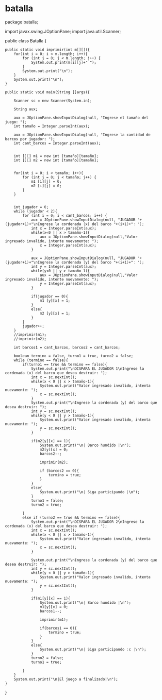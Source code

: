 # batalla

package batalla;
    
import javax.swing.JOptionPane;
import java.util.Scanner;

public class Batalla {
    
    
    public static void imprimir(int m[][]){
		for(int i = 0; i < m.length; i++){
			for (int j = 0; j < m.length; j++) {
				System.out.print(m[i][j]+" ");
			}
			System.out.print("\n");
		}
		System.out.print("\n");
	}

	public static void main(String []args){

		Scanner sc = new Scanner(System.in);

		String aux;
		
		aux = JOptionPane.showInputDialog(null, "Ingrese el tamaño del juego: ");
		int tamaño = Integer.parseInt(aux);

		aux = JOptionPane.showInputDialog(null, "Ingrese la cantidad de barcos por jugador: ");
		int cant_barcos = Integer.parseInt(aux);


		int [][] m1 = new int [tamaño][tamaño];
		int [][] m2 = new int [tamaño][tamaño];


		for(int i = 0; i < tamaño; i++){
			for (int j = 0; j < tamaño; j++) {
				m1 [i][j] = 0;
				m2 [i][j] = 0;
			}
		}


		int jugador = 0;
		while (jugador < 2){
			for (int i = 0; i < cant_barcos; i++) {
				aux = JOptionPane.showInputDialog(null, "JUGADOR "+(jugador+1)+"\nIngrese la cordenada (x) del barco "+(i+1)+": ");
				int x = Integer.parseInt(aux);
				while(x<0 || x > tamaño-1){
					aux = JOptionPane.showInputDialog(null,"Valor ingresado invalido, intente nuevamente: ");
					x = Integer.parseInt(aux);
				}
			
				aux = JOptionPane.showInputDialog(null, "JUGADOR "+(jugador+1)+"\nIngrese la cordenada (y) del barco "+(i+1)+": ");
				int y = Integer.parseInt(aux);
				while(y<0 || y > tamaño-1){
					aux = JOptionPane.showInputDialog(null,"Valor ingresado invalido, intente nuevamente: ");
					y = Integer.parseInt(aux);
				}

				if(jugador == 0){
					m1 [y][x] = 1;
				}
				else{
					m2 [y][x] = 1;
				}
			}
			jugador++;
		}
		//imprimir(m1);
		//imprimir(m2);

		int barcos1 = cant_barcos, barcos2 = cant_barcos;

		boolean termino = false, turno1 = true, turno2 = false;
		while (termino == false){
			if(turno1 == true && termino == false){
				System.out.print("\nDISPARA EL JUGADOR 1\nIngrese la cordenada (x) del barco que desea destruir: ");
				int x = sc.nextInt();
				while(x < 0 || x > tamaño-1){
					System.out.print("Valor ingresado invalido, intenta nuevamente: ");
					x = sc.nextInt();
				}
				System.out.print("\nIngrese la cordenada (y) del barco que desea destruir: ");
				int y = sc.nextInt();
				while(y < 0 || y > tamaño-1){
					System.out.print("Valor ingresado invalido, intenta nuevamente: ");
					y = sc.nextInt();
				}

				if(m2[y][x] == 1){
					System.out.print("\n| Barco hundido |\n");
					m2[y][x] = 0;
					barcos2--;
					
					imprimir(m2);
					
					if (barcos2 == 0){
						termino = true;
					}
				}
				else{
					System.out.print("\n| Siga participando |\n");
				}
				turno1 = false;
				turno2 = true;

			}
			else if (turno2 == true && termino == false){
				System.out.print("\nDISPARA EL JUGADOR 2\nIngrese la cordenada (x) del barco que desea destruir: ");
				int x = sc.nextInt();
				while(x < 0 || x > tamaño-1){
					System.out.print("Valor ingresado invalido, intenta nuevamente: ");
					x = sc.nextInt();
				}

				System.out.print("\nIngrese la cordenada (y) del barco que desea destruir: ");
				int y = sc.nextInt();
				while(y < 0 || y > tamaño-1){
					System.out.print("Valor ingresado invalido, intenta nuevamente: ");
					y = sc.nextInt();
				}

				if(m1[y][x] == 1){
					System.out.print("\n| Barco hundido |\n");
					m1[y][x] = 0;
					barcos1--;
					
					imprimir(m1);
					
					if(barcos1 == 0){
						termino = true;
					}
				}
				else{
					System.out.print("\n| Siga participando :c |\n");
				}
				turno2 = false;
				turno1 = true;

			}
		}
		System.out.print("\n|El juego a finalizado|\n");
	}
}

